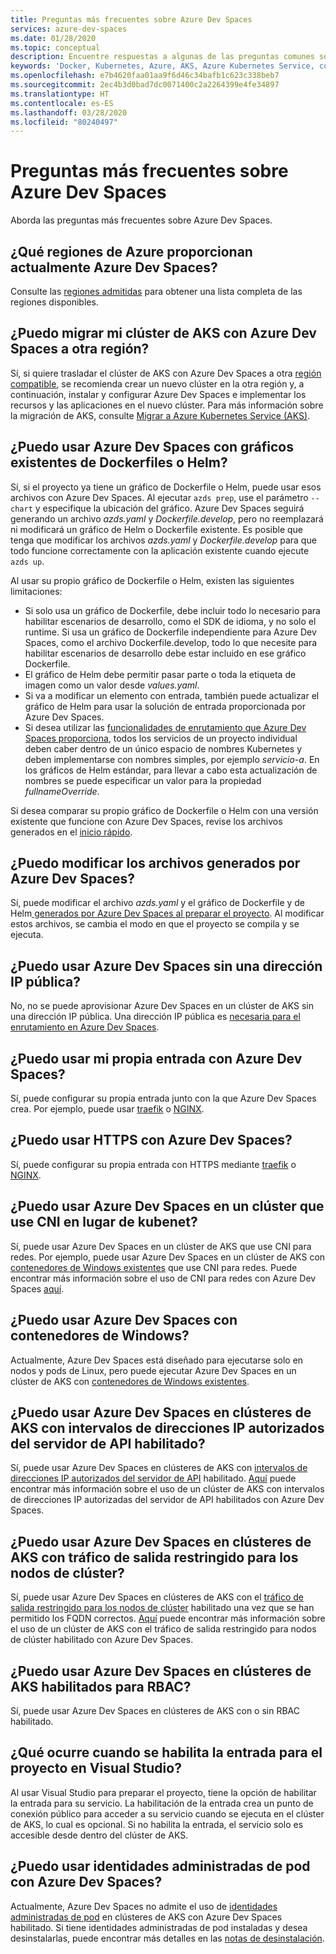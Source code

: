 ```yaml
---
title: Preguntas más frecuentes sobre Azure Dev Spaces
services: azure-dev-spaces
ms.date: 01/28/2020
ms.topic: conceptual
description: Encuentre respuestas a algunas de las preguntas comunes sobre Azure Dev Spaces.
keywords: 'Docker, Kubernetes, Azure, AKS, Azure Kubernetes Service, contenedores, Helm, service mesh, enrutamiento de service mesh, kubectl, k8s '
ms.openlocfilehash: e7b4620faa01aa9f6d46c34bafb1c623c338beb7
ms.sourcegitcommit: 2ec4b3d0bad7dc0071400c2a2264399e4fe34897
ms.translationtype: HT
ms.contentlocale: es-ES
ms.lasthandoff: 03/28/2020
ms.locfileid: "80240497"
---
```

# <a name="frequently-asked-questions-about-azure-dev-spaces"></a>Preguntas más frecuentes sobre Azure Dev Spaces

Aborda las preguntas más frecuentes sobre Azure Dev Spaces.

## <a name="which-azure-regions-currently-provide-azure-dev-spaces"></a>¿Qué regiones de Azure proporcionan actualmente Azure Dev Spaces?

Consulte las [regiones admitidas][supported-regions] para obtener una lista completa de las regiones disponibles.

## <a name="can-i-migrate-my-aks-cluster-with-azure-dev-spaces-to-another-region"></a>¿Puedo migrar mi clúster de AKS con Azure Dev Spaces a otra región?

Sí, si quiere trasladar el clúster de AKS con Azure Dev Spaces a otra [región compatible][supported-regions], se recomienda crear un nuevo clúster en la otra región y, a continuación, instalar y configurar Azure Dev Spaces e implementar los recursos y las aplicaciones en el nuevo clúster. Para más información sobre la migración de AKS, consulte [Migrar a Azure Kubernetes Service (AKS)][aks-migration].

## <a name="can-i-use-azure-dev-spaces-with-existing-dockerfiles-or-helm-charts"></a>¿Puedo usar Azure Dev Spaces con gráficos existentes de Dockerfiles o Helm?

Sí, si el proyecto ya tiene un gráfico de Dockerfile o Helm, puede usar esos archivos con Azure Dev Spaces. Al ejecutar `azds prep`, use el parámetro `--chart` y especifique la ubicación del gráfico. Azure Dev Spaces seguirá generando un archivo *azds.yaml* y *Dockerfile.develop*, pero no reemplazará ni modificará un gráfico de Helm o Dockerfile existente. Es posible que tenga que modificar los archivos *azds.yaml* y *Dockerfile.develop* para que todo funcione correctamente con la aplicación existente cuando ejecute `azds up`.

Al usar su propio gráfico de Dockerfile o Helm, existen las siguientes limitaciones:
* Si solo usa un gráfico de Dockerfile, debe incluir todo lo necesario para habilitar escenarios de desarrollo, como el SDK de idioma, y no solo el runtime. Si usa un gráfico de Dockerfile independiente para Azure Dev Spaces, como el archivo Dockerfile.develop, todo lo que necesite para habilitar escenarios de desarrollo debe estar incluido en ese gráfico Dockerfile.
* El gráfico de Helm debe permitir pasar parte o toda la etiqueta de imagen como un valor desde *values.yaml*.
* Si va a modificar un elemento con entrada, también puede actualizar el gráfico de Helm para usar la solución de entrada proporcionada por Azure Dev Spaces.
* Si desea utilizar las [funcionalidades de enrutamiento que Azure Dev Spaces proporciona][dev-spaces-routing], todos los servicios de un proyecto individual deben caber dentro de un único espacio de nombres Kubernetes y deben implementarse con nombres simples, por ejemplo *servicio-a*. En los gráficos de Helm estándar, para llevar a cabo esta actualización de nombres se puede especificar un valor para la propiedad *fullnameOverride*.

Si desea comparar su propio gráfico de Dockerfile o Helm con una versión existente que funcione con Azure Dev Spaces, revise los archivos generados en el [inicio rápido][quickstart-cli].


## <a name="can-i-modify-the-files-generated-by-azure-dev-spaces"></a>¿Puedo modificar los archivos generados por Azure Dev Spaces?

Sí, puede modificar el archivo *azds.yaml* y el gráfico de Dockerfile y de Helm[ generados por Azure Dev Spaces al preparar el proyecto][dev-spaces-prep]. Al modificar estos archivos, se cambia el modo en que el proyecto se compila y se ejecuta.

## <a name="can-i-use-azure-dev-spaces-without-a-public-ip-address"></a>¿Puedo usar Azure Dev Spaces sin una dirección IP pública?

No, no se puede aprovisionar Azure Dev Spaces en un clúster de AKS sin una dirección IP pública. Una dirección IP pública es [necesaria para el enrutamiento en Azure Dev Spaces][dev-spaces-routing].

## <a name="can-i-use-my-own-ingress-with-azure-dev-spaces"></a>¿Puedo usar mi propia entrada con Azure Dev Spaces?

Sí, puede configurar su propia entrada junto con la que Azure Dev Spaces crea. Por ejemplo, puede usar [traefik][ingress-traefik] o [NGINX][ingress-nginx].

## <a name="can-i-use-https-with-azure-dev-spaces"></a>¿Puedo usar HTTPS con Azure Dev Spaces?

Sí, puede configurar su propia entrada con HTTPS mediante [traefik][ingress-https-traefik] o [NGINX][ingress-https-nginx].

## <a name="can-i-use-azure-dev-spaces-on-a-cluster-that-uses-cni-rather-than-kubenet"></a>¿Puedo usar Azure Dev Spaces en un clúster que use CNI en lugar de kubenet? 

Sí, puede usar Azure Dev Spaces en un clúster de AKS que use CNI para redes. Por ejemplo, puede usar Azure Dev Spaces en un clúster de AKS con [contenedores de Windows existentes][windows-containers] que use CNI para redes. Puede encontrar más información sobre el uso de CNI para redes con Azure Dev Spaces [aquí](configure-networking.md#using-azure-cni).

## <a name="can-i-use-azure-dev-spaces-with-windows-containers"></a>¿Puedo usar Azure Dev Spaces con contenedores de Windows?

Actualmente, Azure Dev Spaces está diseñado para ejecutarse solo en nodos y pods de Linux, pero puede ejecutar Azure Dev Spaces en un clúster de AKS con [contenedores de Windows existentes][windows-containers].

## <a name="can-i-use-azure-dev-spaces-on-aks-clusters-with-api-server-authorized-ip-address-ranges-enabled"></a>¿Puedo usar Azure Dev Spaces en clústeres de AKS con intervalos de direcciones IP autorizados del servidor de API habilitado?

Sí, puede usar Azure Dev Spaces en clústeres de AKS con [intervalos de direcciones IP autorizados del servidor de API][aks-auth-range] habilitado. [Aquí](configure-networking.md#using-api-server-authorized-ip-ranges) puede encontrar más información sobre el uso de un clúster de AKS con intervalos de direcciones IP autorizadas del servidor de API habilitados con Azure Dev Spaces.

## <a name="can-i-use-azure-dev-spaces-on-aks-clusters-with-restricted-egress-traffic-for-cluster-nodes"></a>¿Puedo usar Azure Dev Spaces en clústeres de AKS con tráfico de salida restringido para los nodos de clúster?

Sí, puede usar Azure Dev Spaces en clústeres de AKS con el [tráfico de salida restringido para los nodos de clúster][aks-restrict-egress-traffic] habilitado una vez que se han permitido los FQDN correctos. [Aquí](configure-networking.md#ingress-and-egress-network-traffic-requirements) puede encontrar más información sobre el uso de un clúster de AKS con el tráfico de salida restringido para nodos de clúster habilitado con Azure Dev Spaces.

## <a name="can-i-use-azure-dev-spaces-on-rbac-enabled-aks-clusters"></a>¿Puedo usar Azure Dev Spaces en clústeres de AKS habilitados para RBAC?

Sí, puede usar Azure Dev Spaces en clústeres de AKS con o sin RBAC habilitado.

## <a name="what-happens-when-i-enable-ingress-for-project-in-visual-studio"></a>¿Qué ocurre cuando se habilita la entrada para el proyecto en Visual Studio?

Al usar Visual Studio para preparar el proyecto, tiene la opción de habilitar la entrada para su servicio. La habilitación de la entrada crea un punto de conexión público para acceder a su servicio cuando se ejecuta en el clúster de AKS, lo cual es opcional. Si no habilita la entrada, el servicio solo es accesible desde dentro del clúster de AKS.

## <a name="can-i-use-pod-managed-identities-with-azure-dev-spaces"></a>¿Puedo usar identidades administradas de pod con Azure Dev Spaces?

Actualmente, Azure Dev Spaces no admite el uso de [identidades administradas de pod][aks-pod-managed-id] en clústeres de AKS con Azure Dev Spaces habilitado. Si tiene identidades administradas de pod instaladas y desea desinstalarlas, puede encontrar más detalles en las [notas de desinstalación][aks-pod-managed-id-uninstall].

[aks-auth-range]: ../aks/api-server-authorized-ip-ranges.md
[aks-auth-range-create]: ../aks/api-server-authorized-ip-ranges.md#create-an-aks-cluster-with-api-server-authorized-ip-ranges-enabled
[aks-auth-range-ranges]: https://github.com/Azure/dev-spaces/tree/master/public-ips
[aks-auth-range-update]: ../aks/api-server-authorized-ip-ranges.md#update-a-clusters-api-server-authorized-ip-ranges
[aks-migration]: ../aks/aks-migration.md
[aks-pod-managed-id]: ../aks/developer-best-practices-pod-security.md#use-pod-managed-identities
[aks-pod-managed-id-uninstall]: https://github.com/Azure/aad-pod-identity#uninstall-notes
[aks-restrict-egress-traffic]: ../aks/limit-egress-traffic.md
[dev-spaces-prep]: how-dev-spaces-works-prep.md
[dev-spaces-routing]: how-dev-spaces-works-routing.md#how-routing-works
[ingress-nginx]: how-to/ingress-https-nginx.md#configure-a-custom-nginx-ingress-controller
[ingress-traefik]: how-to/ingress-https-traefik.md#configure-a-custom-traefik-ingress-controller
[ingress-https-nginx]: how-to/ingress-https-nginx.md#configure-the-nginx-ingress-controller-to-use-https
[ingress-https-traefik]: how-to/ingress-https-traefik.md#configure-the-traefik-ingress-controller-to-use-https
[quickstart-cli]: quickstart-cli.md
[supported-regions]: https://azure.microsoft.com/global-infrastructure/services/?products=kubernetes-service
[windows-containers]: how-to/run-dev-spaces-windows-containers.md